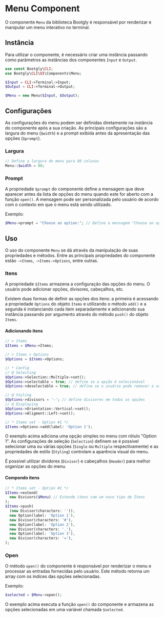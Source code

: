 # Menu Component

O componente `Menu` da biblioteca Bootgly é responsável por renderizar e manipular um menu interativo no terminal.

## Instância

Para utilizar o componente, é necessário criar uma instância passando como parâmetros as instâncias dos componentes `Input` e `Output`.

```php
use const Bootgly\CLI;
use Bootgly\CLI\UI\Components\Menu;

$Input = CLI->Terminal->Input;
$Output = CLI->Terminal->Output;

$Menu = new Menu($Input, $Output);
```

## Configurações

As configurações do menu podem ser definidas diretamente na instância do componente após a sua criação. As principais configurações são a largura do menu (`$width`) e a prompt exibida antes da apresentação das opções (`$prompt`).

### Largura

```php
// Define a largura do menu para 80 colunas
Menu::$width = 80;
```

### Prompt

A propriedade `$prompt` do componente define a mensagem que deve aparecer antes da lista de opções do menu quando este for aberto com a função `open()`. A mensagem pode ser personalizada pelo usuário de acordo com o contexto em que o menu está sendo utilizado.

Exemplo:

```php
$Menu->prompt = "Choose an option:"; // Define a mensagem "Choose an option:" como prompt do menu
```

## Uso

O uso do componente `Menu` se dá através da manipulação de suas propriedades e métodos. Entre as principais propriedades do componente estão `->Items`, `->Items->Options`, entre outras.

### Itens

A propriedade `$Items` armazena a configuração das opções do menu. O usuário pode adicionar opções, divisores, cabeçalhos, etc.

Existem duas formas de definir as opções dos itens: a primeira é acessando a propriedade `Options` do objeto `Items` e utilizando o método `add()` e a segunda é instanciando cada item separadamente e adicionando sua instância passando por argumento através do método `push()` do objeto `Items`.

#### Adicionando itens

```php
// > Items
$Items = $Menu->Items;

// > Items > Options
$Options = $Items->Options;

// * Config
// @ Selecting
$Options->Selection::Multiple->set();
$Options->selectable = true; // define se a opção é selecionável
$Options->deselectable = true; // define se o usuário pode remover a seleção após selecionar

// @ Styling
$Options->divisors = '-'; // define divisores em todas as opções
// @ Displaying
$Options->Orientation::Vertical->set();
$Options->Aligment::Left->set();

// * Items set - Option #1 */
$Items->Options->add(label: 'Option 1');
```

O exemplo acima adiciona uma opção simples no menu com rótulo "Option 1". As configurações de seleção (`Selection`) definem se é possível selecionar uma ou várias opções (`Single` ou `Multiple` respectivamente) e as propriedades de estilo (`Styling`) controlam a aparência visual do menu.

É possível utilizar dividores (`Divisor`) e cabeçalhos (`Header`) para melhor organizar as opções do menu.

#### Compondo itens

```php
// * Items set - Option #1 */
$Items->extend(
  new Divisors($Menu) // Estende itens com um novo tipo de Itens
);
$Items->push(
  (new Divisor(characters: '')),
  new Option(label: 'Option 1'),
  new Divisor(characters: '#'),
  new Option(label: 'Option 2'),
  new Divisor(characters: '.'),
  new Option(label: 'Option 3'),
  new Divisor(characters: '='),
);
```

### Open

O método `open()` do componente é responsável por renderizar o menu e processar as entradas fornecidas pelo usuário. Este método retorna um array com os índices das opções selecionadas.

Exemplo:

```php
$selected = $Menu->open();
```

O exemplo acima executa a função `open()` do componente e armazena as opções selecionadas em uma variável chamada `$selected`.
